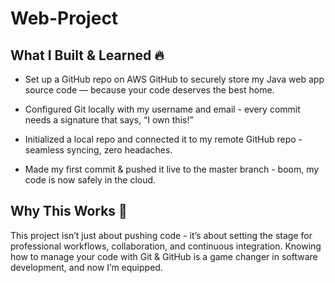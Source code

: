 # Web-Project

## What I Built & Learned 🔥

- Set up a GitHub repo on AWS GitHub to securely store my Java web app source code — because your code deserves the best home.

- Configured Git locally with my username and email - every commit needs a signature that says, “I own this!”

- Initialized a local repo and connected it to my remote GitHub repo - seamless syncing, zero headaches.

- Made my first commit & pushed it live to the master branch - boom, my code is now safely in the cloud.

## Why This Works 💪

This project isn’t just about pushing code - it’s about setting the stage for professional workflows, collaboration, and continuous integration. Knowing how to manage your code with Git & GitHub is a game changer in software development, and now I’m equipped.
